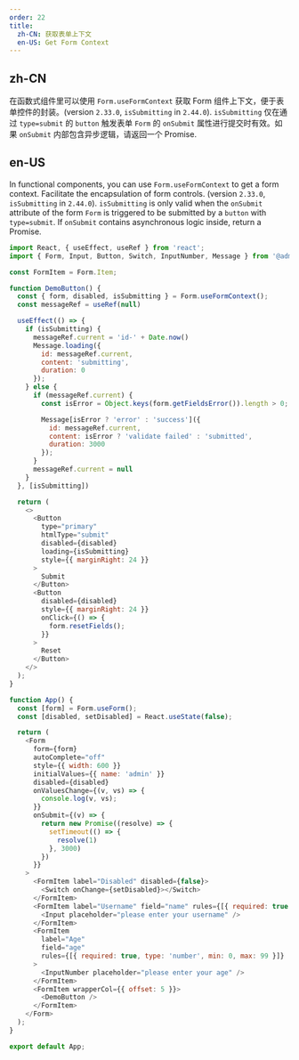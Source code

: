 ```yaml
---
order: 22
title:
  zh-CN: 获取表单上下文
  en-US: Get Form Context
---
```


## zh-CN

在函数式组件里可以使用 `Form.useFormContext` 获取 Form 组件上下文，便于表单控件的封装。(version `2.33.0`, `isSubmitting` in `2.44.0`). `isSubmitting` 仅在通过 `type=submit` 的 `button` 触发表单 `Form` 的 `onSubmit` 属性进行提交时有效。如果 `onSubmit` 内部包含异步逻辑，请返回一个 Promise.

## en-US

In functional components, you can use `Form.useFormContext` to get a form context. Facilitate the encapsulation of form controls. (version `2.33.0`, `isSubmitting` in `2.44.0`).
`isSubmitting` is only valid when the `onSubmit` attribute of the form `Form` is triggered to be submitted by a `button` with `type=submit`. If `onSubmit` contains asynchronous logic inside, return a Promise.

```js
import React, { useEffect, useRef } from 'react';
import { Form, Input, Button, Switch, InputNumber, Message } from '@adminium/ui';

const FormItem = Form.Item;

function DemoButton() {
  const { form, disabled, isSubmitting } = Form.useFormContext();
  const messageRef = useRef(null)

  useEffect(() => {
    if (isSubmitting) {
      messageRef.current = 'id-' + Date.now()
      Message.loading({
        id: messageRef.current,
        content: 'submitting',
        duration: 0
      });
    } else {
      if (messageRef.current) {
        const isError = Object.keys(form.getFieldsError()).length > 0;

        Message[isError ? 'error' : 'success']({
          id: messageRef.current,
          content: isError ? 'validate failed' : 'submitted',
          duration: 3000
        });
      }
      messageRef.current = null
    }
  }, [isSubmitting])

  return (
    <>
      <Button
        type="primary"
        htmlType="submit"
        disabled={disabled}
        loading={isSubmitting}
        style={{ marginRight: 24 }}
      >
        Submit
      </Button>
      <Button
        disabled={disabled}
        style={{ marginRight: 24 }}
        onClick={() => {
          form.resetFields();
        }}
      >
        Reset
      </Button>
    </>
  );
}

function App() {
  const [form] = Form.useForm();
  const [disabled, setDisabled] = React.useState(false);

  return (
    <Form
      form={form}
      autoComplete="off"
      style={{ width: 600 }}
      initialValues={{ name: 'admin' }}
      disabled={disabled}
      onValuesChange={(v, vs) => {
        console.log(v, vs);
      }}
      onSubmit={(v) => {
        return new Promise((resolve) => {
          setTimeout(() => {
            resolve(1)
          }, 3000)
        })
      }}
    >
      <FormItem label="Disabled" disabled={false}>
        <Switch onChange={setDisabled}></Switch>
      </FormItem>
      <FormItem label="Username" field="name" rules={[{ required: true }]}>
        <Input placeholder="please enter your username" />
      </FormItem>
      <FormItem
        label="Age"
        field="age"
        rules={[{ required: true, type: 'number', min: 0, max: 99 }]}
      >
        <InputNumber placeholder="please enter your age" />
      </FormItem>
      <FormItem wrapperCol={{ offset: 5 }}>
        <DemoButton />
      </FormItem>
    </Form>
  );
}

export default App;
```
